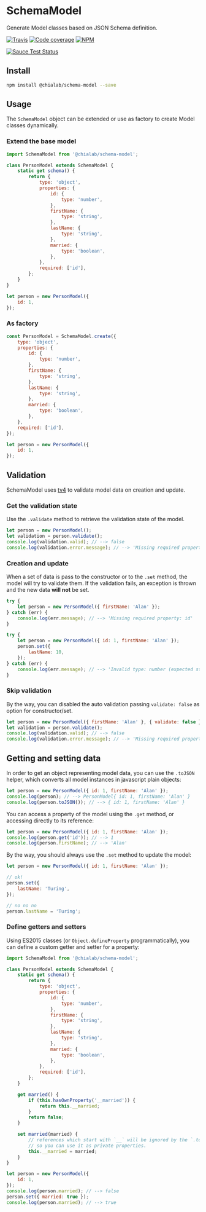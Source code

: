 # SchemaModel

Generate Model classes based on JSON Schema definition.

[![Travis](https://img.shields.io/travis/Chialab/schema-model.svg?maxAge=2592000)](https://travis-ci.org/Chialab/schema-model)
[![Code coverage](https://codecov.io/gh/Chialab/schema-model/graph/badge.svg)](https://codecov.io/gh/Chialab/schema-model)
[![NPM](https://img.shields.io/npm/v/@chialab/schema-model.svg)](https://npmjs.org/packages/@chialab/schema-model)

[![Sauce Test Status](https://saucelabs.com/browser-matrix/chialab-sl-013.svg)](https://saucelabs.com/u/chialab-sl-013)

## Install

```sh
npm install @chialab/schema-model --save
```

## Usage

The `SchemaModel` object can be extended or use as factory to create Model classes dynamically.

### Extend the base model

```js
import SchemaModel from '@chialab/schema-model';

class PersonModel extends SchemaModel {
    static get schema() {
        return {
            type: 'object',
            properties: {
                id: {
                    type: 'number',
                },
                firstName: {
                    type: 'string',
                },
                lastName: {
                    type: 'string',
                },
                married: {
                    type: 'boolean',
                },
            },
            required: ['id'],
        };
    }
}

let person = new PersonModel({
    id: 1,
});
```

### As factory

```js
const PersonModel = SchemaModel.create({
    type: 'object',
    properties: {
        id: {
            type: 'number',
        },
        firstName: {
            type: 'string',
        },
        lastName: {
            type: 'string',
        },
        married: {
            type: 'boolean',
        },
    },
    required: ['id'],
});

let person = new PersonModel({
    id: 1,
});
```

## Validation

SchemaModel uses [tv4](https://github.com/geraintluff/tv4) to validate model data on creation and update.

### Get the validation state

Use the `.validate` method to retrieve the validation state of the model.

```js
let person = new PersonModel();
let validation = person.validate();
console.log(validation.valid); // --> false
console.log(validation.error.message); // --> 'Missing required property: id'
```

### Creation and update

When a set of data is pass to the constructor or to the `.set` method, the model will try to validate them. If the validation fails, an exception is thrown and the new data **will not** be set.

```js
try {
    let person = new PersonModel({ firstName: 'Alan' });
} catch (err) {
    console.log(err.message); // --> 'Missing required property: id'
}
```

```js
try {
    let person = new PersonModel({ id: 1, firstName: 'Alan' });
    person.set({
        lastName: 10,
    });
} catch (err) {
    console.log(err.message); // --> 'Invalid type: number (expected string)'
}
```

### Skip validation

By the way, you can disabled the auto validation passing `validate: false` as option for constructor/set.

```js
let person = new PersonModel({ firstName: 'Alan' }, { validate: false });
let validation = person.validate();
console.log(validation.valid); // --> false
console.log(validation.error.message); // --> 'Missing required property: id'
```

## Getting and setting data

In order to get an object representing model data, you can use the `.toJSON` helper, which converts all model instances in javascript plain objects:

```js
let person = new PersonModel({ id: 1, firstName: 'Alan' });
console.log(person); // --> PersonModel{ id: 1, firstName: 'Alan' }
console.log(person.toJSON()); // --> { id: 1, firstName: 'Alan' }
```

You can access a property of the model using the `.get` method, or accessing directly to its reference:

```js
let person = new PersonModel({ id: 1, firstName: 'Alan' });
console.log(person.get('id')); // --> 1
console.log(person.firstName); // --> 'Alan'
```

By the way, you should always use the `.set` method to update the model:
```js
let person = new PersonModel({ id: 1, firstName: 'Alan' });

// ok!
person.set({
    lastName: 'Turing',
});

// no no no
person.lastName = 'Turing';
```

### Define getters and setters

Using ES2015 classes (or `Object.defineProperty` programmatically), you can define a custom getter and setter for a property:

```js
import SchemaModel from '@chialab/schema-model';

class PersonModel extends SchemaModel {
    static get schema() {
        return {
            type: 'object',
            properties: {
                id: {
                    type: 'number',
                },
                firstName: {
                    type: 'string',
                },
                lastName: {
                    type: 'string',
                },
                married: {
                    type: 'boolean',
                },
            },
            required: ['id'],
        };
    }

    get married() {
        if (this.hasOwnProperty('__married')) {
            return this.__married;
        }
        return false;
    }

    set married(married) {
        // references which start with `__` will be ignored by the `.toJSON` method
        // so you can use it as private properties.
        this.__married = married;
    }
}

let person = new PersonModel({
    id: 1,
});
console.log(person.married); // --> false
person.set({ married: true });
console.log(person.married); // --> true
```
